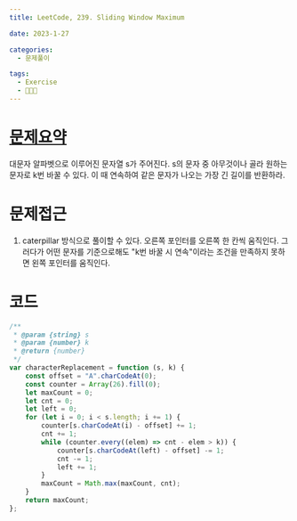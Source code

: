 ```yaml
---
title: LeetCode, 239. Sliding Window Maximum

date: 2023-1-27

categories:
  - 문제풀이

tags:
  - Exercise
  - 🧑🏻‍💻
---
```


# [문제요약](https://leetcode.com/problems/longest-repeating-character-replacement/description/)

대문자 알파벳으로 이루어진 문자열 s가 주어진다. s의 문자 중 아무것이나 골라 원하는 문자로 k번 바꿀 수 있다. 이 때 연속하여 같은 문자가 나오는 가장 긴 길이를 반환하라.

# 문제접근

1. caterpillar 방식으로 풀이할 수 있다. 오른쪽 포인터를 오른쪽 한 칸씩 움직인다. 그러다가 어떤 문자를 기준으로해도 "k번 바꿀 시 연속"이라는 조건을 만족하지 못하면 왼쪽 포인터를 움직인다.

# 코드

```javascript
/**
 * @param {string} s
 * @param {number} k
 * @return {number}
 */
var characterReplacement = function (s, k) {
	const offset = "A".charCodeAt(0);
	const counter = Array(26).fill(0);
	let maxCount = 0;
	let cnt = 0;
	let left = 0;
	for (let i = 0; i < s.length; i += 1) {
		counter[s.charCodeAt(i) - offset] += 1;
		cnt += 1;
		while (counter.every((elem) => cnt - elem > k)) {
			counter[s.charCodeAt(left) - offset] -= 1;
			cnt -= 1;
			left += 1;
		}
		maxCount = Math.max(maxCount, cnt);
	}
	return maxCount;
};
```
